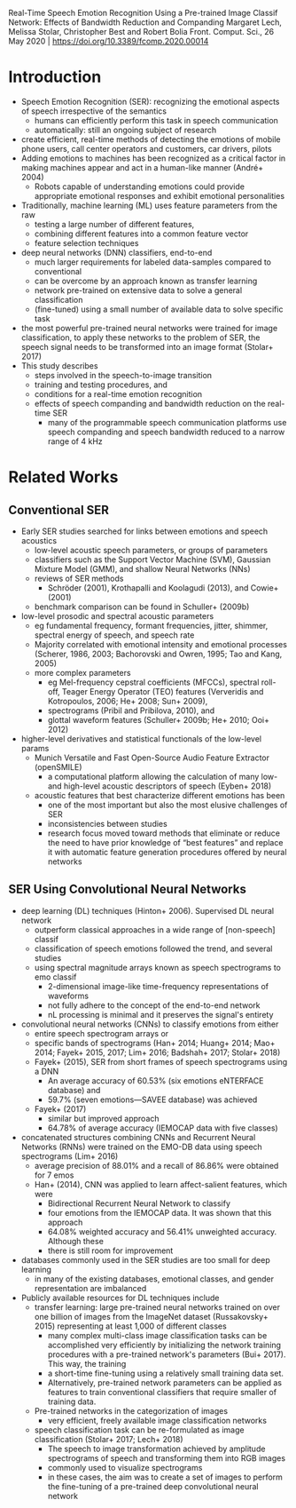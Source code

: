 Real-Time Speech Emotion Recognition Using a Pre-trained Image Classif Network:
  Effects of Bandwidth Reduction and Companding
Margaret Lech, Melissa Stolar, Christopher Best and Robert Bolia
Front. Comput. Sci., 26 May 2020 | https://doi.org/10.3389/fcomp.2020.00014

# Introduction

* Speech Emotion Recognition (SER):
  recognizing the emotional aspects of speech irrespective of the semantics
  * humans can efficiently perform this task in speech communication
  * automatically: still an ongoing subject of research
* create efficient, real-time methods of detecting the emotions of mobile phone
  users, call center operators and customers, car drivers, pilots
* Adding emotions to machines has been recognized as
  a critical factor in making machines appear and act in a human-like manner
  (André+ 2004)
  * Robots capable of understanding emotions could provide appropriate
    emotional responses and exhibit emotional personalities
* Traditionally, machine learning (ML) uses feature parameters from the raw
  * testing a large number of different features,
  * combining different features into a common feature vector
  * feature selection techniques
* deep neural networks (DNN) classifiers, end-to-end
  * much larger requirements for labeled data-samples compared to conventional
  * can be overcome by an approach known as transfer learning
  * network pre-trained on extensive data to solve a general classification
  * (fine-tuned) using a small number of available data to solve specific task
* the most powerful pre-trained neural networks were trained for image
  classification, to apply these networks to the problem of SER, the speech
  signal needs to be transformed into an image format (Stolar+ 2017)
* This study describes
  * steps involved in the speech-to-image transition
  * training and testing procedures, and
  * conditions for a real-time emotion recognition
  * effects of speech companding and bandwidth reduction on the real-time SER
    * many of the programmable speech communication platforms use speech
      companding and speech bandwidth reduced to a narrow range of 4 kHz

# Related Works

## Conventional SER

* Early SER studies searched for links between emotions and speech acoustics
  * low-level acoustic speech parameters, or groups of parameters
  * classifiers such as the Support Vector Machine (SVM),
    Gaussian Mixture Model (GMM), and shallow Neural Networks (NNs)
  * reviews of SER methods 
    * Schröder (2001), Krothapalli and Koolagudi (2013), and Cowie+ (2001)
  * benchmark comparison can be found in Schuller+ (2009b)
* low-level prosodic and spectral acoustic parameters
  * eg fundamental frequency, formant frequencies, jitter, shimmer,
    spectral energy of speech, and speech rate
  * Majority correlated with emotional intensity and emotional processes
    (Scherer, 1986, 2003; Bachorovski and Owren, 1995; Tao and Kang, 2005)
  * more complex parameters 
    * eg Mel-frequency cepstral coefficients (MFCCs), spectral roll-off,
      Teager Energy Operator (TEO) features
      (Ververidis and Kotropoulos, 2006; He+ 2008; Sun+ 2009),
    * spectrograms (Pribil and Pribilova, 2010), and
    * glottal waveform features (Schuller+ 2009b; He+ 2010; Ooi+ 2012)
* higher-level derivatives and statistical functionals of the low-level params
  * Munich Versatile and Fast Open-Source Audio Feature Extractor (openSMILE)
    * a computational platform allowing the calculation of many low- and
      high-level acoustic descriptors of speech (Eyben+ 2018)
  * acoustic features that best characterize different emotions has been
    * one of the most important but also the most elusive challenges of SER
    * inconsistencies between studies
    * research focus moved toward methods that eliminate or reduce the need to
      have prior knowledge of “best features” and replace it with automatic
      feature generation procedures offered by neural networks

## SER Using Convolutional Neural Networks

* deep learning (DL) techniques (Hinton+ 2006). Supervised DL neural network
  * outperform classical approaches in a wide range of [non-speech] classif
  * classification of speech emotions followed the trend, and several studies
  * using spectral magnitude arrays known as speech spectrograms to emo classif
    * 2-dimensional image-like time-frequency representations of waveforms
    * not fully adhere to the concept of the end-to-end network
    * nL processing is minimal and it preserves the signal's entirety
* convolutional neural networks (CNNs) to classify emotions from either
  * entire speech spectrogram arrays or
  * specific bands of spectrograms (Han+ 2014; Huang+ 2014; Mao+ 2014; Fayek+
    2015, 2017; Lim+ 2016; Badshah+ 2017; Stolar+ 2018)
  * Fayek+ (2015), SER from short frames of speech spectrograms using a DNN
    * An average accuracy of 60.53% (six emotions eNTERFACE database) and
    * 59.7% (seven emotions—SAVEE database) was achieved
  * Fayek+ (2017)
    * similar but improved approach
    * 64.78% of average accuracy (IEMOCAP data with five classes)
* concatenated structures combining CNNs and Recurrent Neural Networks (RNNs)
  were trained on the EMO-DB data using speech spectrograms (Lim+ 2016)
  * average precision of 88.01% and a recall of 86.86% were obtained for 7 emos
  * Han+ (2014), CNN was applied to learn affect-salient features, which were
    * Bidirectional Recurrent Neural Network to classify
    * four emotions from the IEMOCAP data. It was shown that this approach
    * 64.08% weighted accuracy and 56.41% unweighted accuracy.  Although these
    * there is still room for improvement
* databases commonly used in the SER studies are too small for deep learning
  * in many of the existing databases, emotional classes, and gender
    representation are imbalanced
* Publicly available resources for DL techniques include
  * transfer learning: large pre-trained neural networks trained on over one
    billion of images from the ImageNet dataset (Russakovsky+ 2015)
    representing at least 1,000 of different classes
    * many complex multi-class image classification tasks can be accomplished
      very efficiently by initializing the network training procedures with a
      pre-trained network's parameters (Bui+ 2017). This way, the training
    * a short-time fine-tuning using a relatively small training data set.
    * Alternatively, pre-trained network parameters can be applied as features
      to train conventional classifiers that require smaller of training data.
  * Pre-trained networks in the categorization of images
    * very efficient, freely available image classification networks 
  * speech classification task can be re-formulated as image classification
    (Stolar+ 2017; Lech+ 2018)
    * The speech to image transformation achieved by
      amplitude spectrograms of speech and transforming them into RGB images
    * commonly used to visualize spectrograms
    * in these cases, the aim was to create a set of images to perform the
      fine-tuning of a pre-trained deep convolutional neural network
